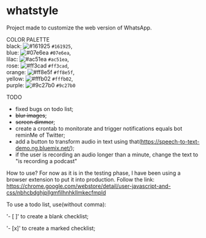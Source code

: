 # whatstyle

Project made to customize the web version of WhatsApp.

COLOR PALETTE  
black: ![#161925](https://via.placeholder.com/15/161925/000000?text=+) `#161925`,  
blue: ![#07e6ea](https://via.placeholder.com/15/07e6ea/000000?text=+) `#07e6ea`,  
lilac: ![#ac51ea](https://via.placeholder.com/15/ac51ea/000000?text=+) `#ac51ea`,  
rose: ![#ff3cad](https://via.placeholder.com/15/ff3cad/000000?text=+) `#ff3cad`,  
orange: ![#ff8e5f](https://via.placeholder.com/15/ff8e5f/000000?text=+) `#ff8e5f`,  
yellow: ![#fffb02](https://via.placeholder.com/15/fffb02/000000?text=+) `#fffb02`,  
purple: ![#9c27b0](https://via.placeholder.com/15/9c27b0/000000?text=+) `#9c27b0`  

TODO
- fixed bugs on todo list;
- ~~blur images~~;
- ~~screen dimmer~~;
- create a crontab to monitorate and trigger notifications equals bot reminMe of Twitter;
- add a button to transform audio in text using that(https://speech-to-text-demo.ng.bluemix.net/);
- if the user is recording an audio longer than a minute, change the text to "is recording a podcast"

How to use?
For now as it is in the testing phase, I have been using a browser extension to put it into production. Follow the link:
https://chrome.google.com/webstore/detail/user-javascript-and-css/nbhcbdghjpllgmfilhnhkllmkecfmpld

To use a todo list, use(without comma):

'- [ ]' to create a blank checklist;

'- [x]' to create a marked checklist;
